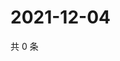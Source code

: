 # 2021-12-04

共 0 条

<!-- BEGIN WEIBO -->
<!-- 最后更新时间 Sat Dec 04 2021 17:15:07 GMT+0800 (China Standard Time) -->

<!-- END WEIBO -->
